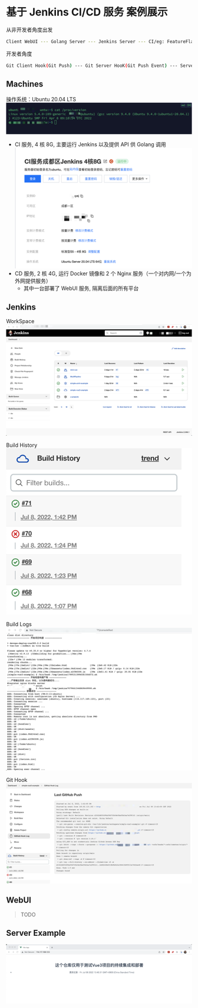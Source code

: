 # 基于 Jenkins CI/CD 服务 案例展示

从非开发者角度出发

```bash
Client WebUI --- Golang Server --- Jenkins Server --- CI/eg: FeatureFlag/GithubServer --- CD/Docker And Nginx --- Client WebUI/Github/Email
```

开发者角度

```bash
Git Client Hook(Git Push) --- Git Server HooK(Git Push Event) --- Server Pull SCM Trigger/Hook  --- CD/Docker And Nginx --- Github/Email
```

## Machines

操作系统：Ubuntu 20.04 LTS
![CD](./images/CD.png)

- CI 服务, 4 核 8G, 主要运行 Jenkins 以及提供 API 供 Golang 调用
  ![CIService](./images/ci-service.png)
- CD 服务, 2 核 4G, 运行 Docker 镜像和 2 个 Nginx 服务（一个对内网/一个为外网提供服务）
  - 其中一台部署了 WebUI 服务, 隔离后面的所有平台

## Jenkins

WorkSpace
![workspace](./images/workspace.png)

Build History
![History](./images/history.png)

Build Logs
![Logs](./images/log.png)

Git Hook
![GitHook](./images/githook.png)

## WebUI

> TODO

## Server Example

![Demo](./images/demo.png)

